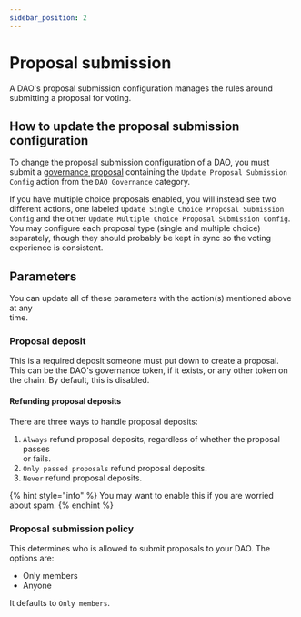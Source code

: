 ```yaml
---
sidebar_position: 2
---
```


# Proposal submission

A DAO's proposal submission configuration manages the rules around submitting a proposal for voting.

## How to update the proposal submission configuration

To change the proposal submission configuration of a DAO, you must submit a [governance proposal](../proposals/what/) containing the `Update Proposal Submission Config` action from the `DAO Governance` category.

If you have multiple choice proposals enabled, you will instead see two different actions, one labeled `Update Single Choice Proposal Submission Config` and the other `Update Multiple Choice Proposal Submission Config`. You may configure each proposal type (single and multiple choice) separately, though they should probably be kept in sync so the voting experience is consistent.

## Parameters

You can update all of these parameters with the action(s) mentioned above at any\
time.

### Proposal deposit

This is a required deposit someone must put down to create a proposal. This can be the DAO's governance token, if it exists, or any other token on the chain. By default, this is disabled.

#### Refunding proposal deposits

There are three ways to handle proposal deposits:

1. `Always` refund proposal deposits, regardless of whether the proposal passes\
   or fails.
2. `Only passed proposals` refund proposal deposits.
3. `Never` refund proposal deposits.

{% hint style="info" %}
You may want to enable this if you are worried about spam.
{% endhint %}

### Proposal submission policy

This determines who is allowed to submit proposals to your DAO. The options are:

* Only members
* Anyone

It defaults to `Only members`.
